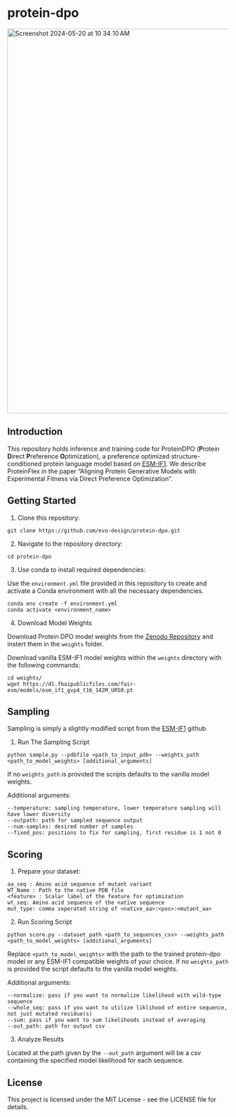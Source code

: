 # protein-dpo

<img width="875" alt="Screenshot 2024-05-20 at 10 34 10 AM" src="https://github.com/evo-design/protein-dpo/assets/63631602/66f67770-0d84-4a28-aa12-36bc2fbc9a52">

## Introduction

This repository holds inference and training code for ProteinDPO (**P**rotein **D**irect **P**reference **O**ptimization), a preference optimized structure-conditioned protein language model based on [ESM-IF1](https://github.com/facebookresearch/esm/tree/main/esm/inverse_folding). We describe ProteinFlex in the paper “Aligning Protein Generative Models with Experimental Fitness via Direct Preference Optimization”.


## Getting Started

1. Clone this repository:

```
git clone https://github.com/evo-design/protein-dpo.git
```
2. Navigate to the repository directory:

```
cd protein-dpo
```

3. Use conda to install required dependencies:

Use the `environment.yml` file provided in this repository to create and activate a Conda environment with all the necessary dependencies.

```
conda env create -f environment.yml
conda activate <environment_name>
```

4. Download Model Weights

Download Protein DPO model weights from the [Zenodo Repository](https://doi.org/10.5281/zenodo.11218181) and instert them in the `weights` folder.

Download vanilla ESM-IF1 model weights within the `weights` directory with the following commands:

```
cd weights/
wget https://dl.fbaipublicfiles.com/fair-esm/models/esm_if1_gvp4_t16_142M_UR50.pt
```

## Sampling

Sampling is simply a slightly modified script from the [ESM-IF1](https://github.com/facebookresearch/esm/tree/main/esm/inverse_folding) github

1. Run The Sampling Script

```
python sample.py --pdbfile <path_to_input_pdb> --weights_path <path_to_model_weights> [additional_arguments]
```

If no `weights_path` is provided the scripts defaults to the vanilla model weights.

Additional arguments:

```
--temperature: sampling temperature, lower temperature sampling will have lower diversity
--outpath: path for sampled sequence output
--num-samples: desired number of samples
--fixed_pos: positions to fix for sampling, first residue is 1 not 0
```

## Scoring

1. Prepare your dataset:

```
aa_seq : Amino acid sequence of mutant variant
WT_Name : Path to the native PDB file 
<feature> : Scalar label of the feature for optimization
wt_seq: Amino acid sequence of the native sequence
mut_type: comma seperated string of <native_aa>:<pos>:<mutant_aa>
```

2. Run Scoring Script

```
python score.py --dataset_path <path_to_sequences_csv> --weights_path <path_to_model_weights> [additional_arguments]
```

Replace `<path_to_model_weights>` with the path to the trained protein-dpo model or any ESM-IF1 compatible weights of your choice. If no `weights_path` is provided the script defaults to the vanilla model weights.

Additional arguments:

```
--normalize: pass if you want to normalize likelihood with wild-type sequence
--whole_seq: pass if you want to utilize liklihood of entire sequence, not just mutated residue(s)
--sum: pass if you want to sum likelihoods instead of averaging
--out_path: path for output csv
```

3. Analyze Results

Located at the path given by the `--out_path` argument will be a csv containing the specified model likelihood for each sequence.

## License
This project is licensed under the MIT License - see the LICENSE file for details.

